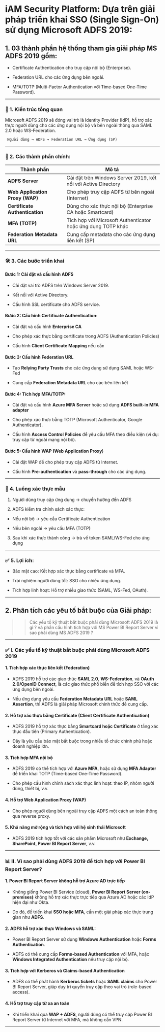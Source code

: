 # iAM Security Platform:  Dựa trên giải pháp triển khai SSO (Single Sign-On) sử dụng Microsoft ADFS 2019:

## 1. 03 thành phần hệ thống tham gia giải pháp MS ADFS 2019 gồm:

- Certificate Authentication cho truy cập nội bộ (Enterprise).

- Federation URL cho các ứng dụng bên ngoài.

- MFA/TOTP (Multi-Factor Authentication với Time-based One-Time Password).

---

### 🧩 1. Kiến trúc tổng quan

Microsoft ADFS 2019 sẽ đóng vai trò là Identity Provider (IdP), hỗ trợ xác thực người dùng cho các ứng dụng nội bộ và bên ngoài thông qua SAML 2.0 hoặc WS-Federation.

```Logic simple
 Người dùng → ADFS → Federation URL → Ứng dụng (SP)
```

---

### 🔐 2. Các thành phần chính:

| Thành phần | Mô tả |
|------------|-------|
| **ADFS Server** | Cài đặt trên Windows Server 2019, kết nối với Active Directory |
| **Web Application Proxy (WAP)** | Cho phép truy cập ADFS từ bên ngoài (Internet) |
| **Certificate Authentication** | Dùng cho xác thực nội bộ (Enterprise CA hoặc Smartcard) |
| **MFA (TOTP)** | Tích hợp với Microsoft Authenticator hoặc ứng dụng TOTP khác |
| **Federation Metadata URL** | Cung cấp metadata cho các ứng dụng liên kết (SP) |

---

### 🛠️ **3. Các bước triển khai**

#### Bước 1: Cài đặt và cấu hình ADFS

- Cài đặt vai trò ADFS trên Windows Server 2019.

- Kết nối với Active Directory.

- Cấu hình SSL certificate cho ADFS service.

#### Bước 2: Cấu hình Certificate Authentication:

- Cài đặt và cấu hình **Enterprise CA**

- Cho phép xác thực bằng certificate trong ADFS (Authentication Policies)

- Cấu hình **Client Certificate Mapping** nếu cần

#### Bước 3: Cấu hình Federation URL

- Tạo **Relying Party Trusts** cho các ứng dụng sử dụng SAML hoặc WS-Fed

- Cung cấp **Federation Metadata URL** cho các bên liên kết

#### Bước 4: Tích hợp MFA/TOTP:

- Cài đặt và cấu hình **Azure MFA Server** hoặc sử dụng **ADFS built-in MFA adapter**

- Cho phép xác thực bằng TOTP (Microsoft Authenticator, Google Authenticator).

- Cấu hình **Access Control Policies** để yêu cầu MFA theo điều kiện (ví dụ: truy cập từ ngoài mạng nội bộ).

#### Bước 5: Cấu hình WAP (Web Application Proxy)

- Cài đặt WAP để cho phép truy cập ADFS từ Internet.

- Cấu hình **Pre-authentication** và **pass-through** cho các ứng dụng.

---

### 🔄 4. Luồng xác thực mẫu

1. Người dùng truy cập ứng dụng → chuyển hướng đến ADFS

2. ADFS kiểm tra chính sách xác thực:

- Nếu nội bộ → yêu cầu Certificate Authentication

- Nếu bên ngoài → yêu cầu MFA (TOTP)

3. Sau khi xác thực thành công → trả về token SAML/WS-Fed cho ứng dụng

---

### ✅ 5. Lợi ích:

- Bảo mật cao: Kết hợp xác thực bằng certificate và MFA.

- Trải nghiệm người dùng tốt: SSO cho nhiều ứng dụng.

- Tích hợp linh hoạt: Hỗ trợ nhiều giao thức (SAML, WS-Fed, OAuth).

---

## 2. Phân tích các yêu tố bắt buộc của Giải pháp:

>> Các yếu tố kỹ thuật bắt buộc phải dùng Microsoft ADFS 2019 là gì ? và phần cấu hình tích hợp với MS Power BI Report Server vì sao phải dùng MS ADFS 2019 ?

---

### ✅ **I. Các yếu tố kỹ thuật bắt buộc phải dùng Microsoft ADFS 2019**

#### 1. **Tích hợp xác thực liên kết (Federation)**

- ADFS 2019 hỗ trợ các giao thức **SAML 2.0**, **WS-Federation**, và **OAuth 2.0/OpenID Connect**, là các giao thức phổ biến để tích hợp SSO với các ứng dụng bên ngoài.

- Nếu ứng dụng yêu cầu **Federation Metadata URL** hoặc **SAML Assertion**, thì ADFS là giải pháp Microsoft chính thức để cung cấp.

#### 2. **Hỗ trợ xác thực bằng Certificate (Client Certificate Authentication)**

- ADFS 2019 hỗ trợ xác thực bằng **Smartcard hoặc Certificate** ở tầng xác thực đầu tiên (Primary Authentication).

- Đây là yêu cầu bảo mật bắt buộc trong nhiều tổ chức chính phủ hoặc doanh nghiệp lớn.

#### 3. **Tích hợp MFA nội bộ**

- ADFS 2019 có thể tích hợp với **Azure MFA**, hoặc sử dụng **MFA Adapter** để triển khai TOTP (Time-based One-Time Password).

- Cho phép cấu hình chính sách xác thực linh hoạt: theo IP, nhóm người dùng, thiết bị, v.v.

#### 4. **Hỗ trợ Web Application Proxy (WAP)**

- Cho phép người dùng bên ngoài truy cập ADFS một cách an toàn thông qua reverse proxy.

#### 5. **Khả năng mở rộng và tích hợp với hệ sinh thái Microsoft**

- ADFS 2019 tích hợp tốt với các sản phẩm Microsoft như **Exchange, SharePoint, Power BI Report Server**, v.v.

---

### 📊 **II. Vì sao phải dùng ADFS 2019 để tích hợp với Power BI Report Server?**

#### 1. **Power BI Report Server không hỗ trợ Azure AD trực tiếp**

- Không giống Power BI Service (cloud), **Power BI Report Server (on-premises)** không hỗ trợ xác thực trực tiếp qua Azure AD hoặc các IdP hiện đại như Okta.

- Do đó, để triển khai **SSO hoặc MFA**, cần một giải pháp xác thực trung gian như **ADFS**.

#### 2. **ADFS hỗ trợ xác thực Windows và SAML**:

- Power BI Report Server sử dụng **Windows Authentication** hoặc **Forms Authentication**.

- ADFS có thể cung cấp **Forms-based Authentication** với MFA, hoặc **Windows Integrated Authentication** nếu truy cập nội bộ.

#### 3. **Tích hợp với Kerberos và Claims-based Authentication**

- ADFS có thể phát hành **Kerberos tickets** hoặc **SAML claims** cho Power BI Report Server, giúp duy trì quyền truy cập theo vai trò (role-based access).

#### 4. **Hỗ trợ truy cập từ xa an toàn**
- Khi triển khai qua **WAP + ADFS**, người dùng có thể truy cập Power BI Report Server từ Internet với MFA, mà không cần VPN.

---